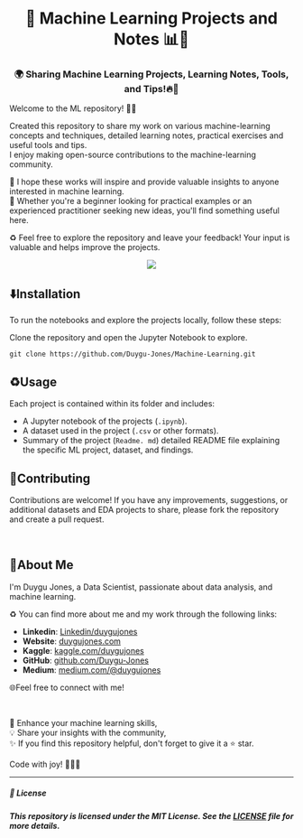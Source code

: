 <h1 align="center">
🤖 Machine Learning Projects and Notes 📊🚀
</h1>

<h3 align="center">
🌍 Sharing Machine Learning Projects, Learning Notes, Tools, and Tips!🔥🚀
</h3>

Welcome to the ML repository! 🎉🎈

Created this repository to share my work on various machine-learning concepts and techniques, detailed learning notes, practical exercises and useful tools and tips.<br>
I enjoy making open-source contributions to the machine-learning community.<br>

🎈 I hope these works will inspire and provide valuable insights to anyone interested in machine learning.<br>
💫 Whether you're a beginner looking for practical examples or an experienced practitioner seeking new ideas, you'll find something useful here.

♻️ Feel free to explore the repository and leave your feedback! Your input is valuable and helps improve the projects.

<p align="center">
  <img src="https://miro.medium.com/v2/resize:fit:1080/1*nTHoUrFO1WIcovnwC3wS_Q.gif">
</p>


## ⬇️Installation

To run the notebooks and explore the projects locally, follow these steps:

Clone the repository and open the Jupyter Notebook to explore.

    git clone https://github.com/Duygu-Jones/Machine-Learning.git
    
   

## ♻️Usage

Each project is contained within its folder and includes:

- A Jupyter notebook of the projects (`.ipynb`).
- A dataset  used in the project (`.csv` or other formats).
- Summary of the project (`Readme. md`) detailed README file explaining the specific ML project, dataset, and findings.


## 🤝Contributing

Contributions are welcome! If you have any improvements, suggestions, or additional datasets and EDA projects to share, please fork the repository and create a pull request.

<br>

## 🌱About Me 

I'm Duygu Jones, a Data Scientist, passionate about data analysis, and machine learning. 

♻️ You can find more about me and my work through the following links:

- **Linkedin**: [Linkedin/duygujones](https://www.linkedin.com/in/duygujones/)
- **Website**: [duygujones.com](https://duygujones.vercel.app/)
- **Kaggle**: [kaggle.com/duygujones](https://www.kaggle.com/duygujones)
- **GitHub**: [github.com/Duygu-Jones](https://github.com/Duygu-Jones)
- **Medium**: [medium.com/@duygujones](https://medium.com/@duygujones)

🌐Feel free to connect with me!

<br>

🎯 Enhance your machine learning skills,<br>
💡 Share your insights with the community,<br>
✨ If you find this repository helpful, don't forget to give it a ⭐ star.<br>

Code with joy! 👩‍💻✨

---



##### 📜 License

##### This repository is licensed under the MIT License. See the [LICENSE](LICENSE) file for more details.

